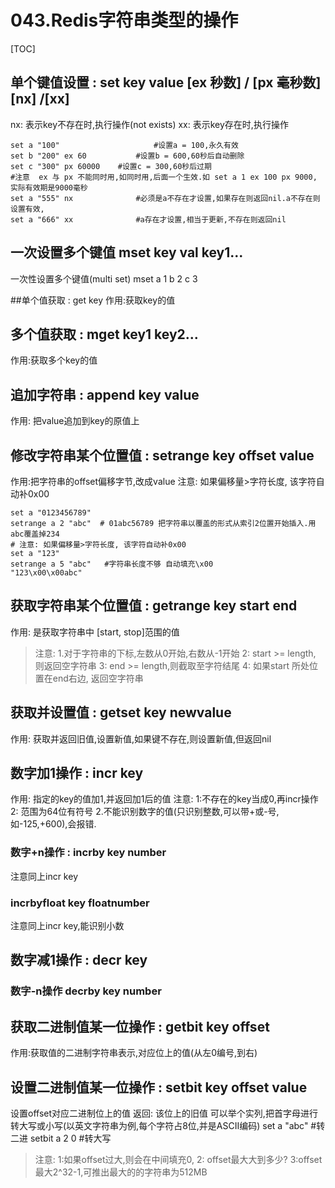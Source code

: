 # 043.Redis字符串类型的操作
[TOC]

## 单个键值设置 : set key value [ex 秒数] / [px 毫秒数]  [nx] /[xx]
nx: 表示key不存在时,执行操作(not exists)
xx: 表示key存在时,执行操作
```shell
set a "100"                     #设置a = 100,永久有效
set b "200" ex 60           #设置b = 600,60秒后自动删除
set c "300" px 60000    #设置c = 300,60秒后过期
#注意  ex 与 px 不能同时用,如同时用,后面一个生效.如 set a 1 ex 100 px 9000, 实际有效期是9000毫秒
set a "555" nx              #必须是a不存在才设置,如果存在则返回nil.a不存在则设置有效,
set a "666" xx              #a存在才设置,相当于更新,不存在则返回nil
```

## 一次设置多个键值 mset  key val key1... 
一次性设置多个键值(multi set) 
mset a 1 b 2 c 3

##单个值获取 : get key 
作用:获取key的值

## 多个值获取 : mget key1 key2...
作用:获取多个key的值

## 追加字符串 : append key value
作用: 把value追加到key的原值上

## 修改字符串某个位置值 : setrange key offset value
作用:把字符串的offset偏移字节,改成value
注意: 如果偏移量>字符长度, 该字符自动补0x00
```shell
set a "0123456789"
setrange a 2 "abc"  # 01abc56789 把字符串以覆盖的形式从索引2位置开始插入.用abc覆盖掉234
# 注意: 如果偏移量>字符长度, 该字符自动补0x00
set a "123"
setrange a 5 "abc"   #字符串长度不够 自动填充\x00
"123\x00\x00abc"
```

## 获取字符串某个位置值 : getrange key start end
作用: 是获取字符串中 [start, stop]范围的值
>注意:
 1.对于字符串的下标,左数从0开始,右数从-1开始
2: start >= length, 则返回空字符串
3: end >= length,则截取至字符结尾
4: 如果start 所处位置在end右边, 返回空字符串

## 获取并设置值 : getset key newvalue
作用: 获取并返回旧值,设置新值,如果键不存在,则设置新值,但返回nil

## 数字加1操作 : incr key
作用: 指定的key的值加1,并返回加1后的值
注意:
1:不存在的key当成0,再incr操作
2: 范围为64位有符号
2.不能识别数字的值(只识别整数,可以带+或-号,如-125,+600),会报错.

### 数字+n操作 : incrby key number
注意同上incr key
### incrbyfloat key floatnumber
注意同上incr key,能识别小数

## 数字减1操作 : decr key

### 数字-n操作 decrby key number

## 获取二进制值某一位操作 : getbit key offset
作用:获取值的二进制字符串表示,对应位上的值(从左0编号,到右)

## 设置二进制值某一位操作 : setbit  key offset value
设置offset对应二进制位上的值
返回: 该位上的旧值
可以举个实列,把首字母进行转大写或小写(以英文字符串为例,每个字符占8位,并是ASCII编码)
set a "abc"   #转二进
setbit a 2 0   #转大写
>注意: 
1:如果offset过大,则会在中间填充0,
2: offset最大大到多少?
3:offset最大2^32-1,可推出最大的的字符串为512MB







